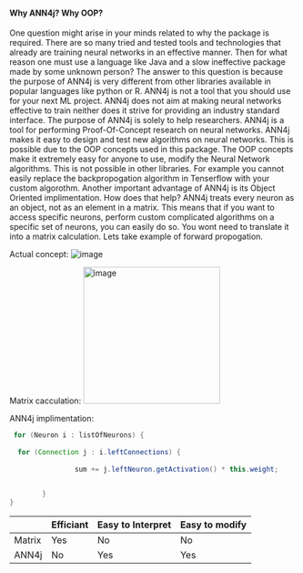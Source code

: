 #### Why ANN4j? Why OOP?
One question might arise in your minds related to why the package is required. There are so many tried and tested tools and technologies that already are training neural networks in an effective manner. Then for what reason one must use a language like Java and a slow ineffective package made by some unknown person?
The answer to this question is because the purpose of ANN4j is very different from other libraries available in popular languages like python or R. ANN4j is not a tool that you should use for your next ML project. ANN4j does not aim at making neural networks effective to train neither does it strive for providing an industry standard interface. 
The purpose of ANN4j is solely to help researchers. ANN4j is a tool for performing Proof-Of-Concept research on neural networks. ANN4j makes it easy to design and test new algorithms on neural networks. This is possible due to the OOP concepts used in this package. The OOP concepts make it extremely easy for anyone to use, modify the Neural Network algorithms. This is not possible in other libraries. For example you cannot easily replace the backpropogation algorithm in Tenserflow with your custom algorothm.
Another important advantage of ANN4j is its Object Oriented implimentation. How does that help? ANN4j treats every neuron as an object, not as an element in a matrix. This means that if you want to access specific neurons, perform custom complicated algorithms on a specific set of neurons, you can easily do so. You wont need to translate it into a matrix calculation. 
Lets take example of forward propogation. 

Actual concept: 
![image](https://github.com/Aatmaj-Zephyr/ANN4j/assets/83284294/01249a20-7c3a-446b-9a83-05017ee40a63)


Matrix cacculation:
<img width="240" alt="image" src="https://github.com/Aatmaj-Zephyr/ANN4j/assets/83284294/f8d6a7c1-7ccb-4d1f-8224-c91c0402022b">



ANN4j implimentation:

``` java
 for (Neuron i : listOfNeurons) {
           
  for (Connection j : i.leftConnections) {
           
                sum += j.leftNeuron.getActivation() * this.weight;
            

        }
}
```

|        | Efficiant | Easy to Interpret | Easy to modify |
|--------|-----------|-------------------|----------------|
| Matrix | Yes       | No                | No             |
| ANN4j  | No        | Yes               | Yes            |
